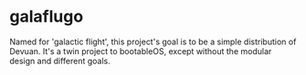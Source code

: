 # galaflugo
Named for 'galactic flight', this project's goal is to be a simple distribution of Devuan. It's a twin project to bootableOS, except without the modular design and different goals.
